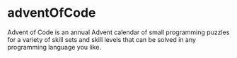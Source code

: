 # adventOfCode
Advent of Code is an annual Advent calendar of small programming puzzles for a variety of skill sets and skill levels that can be solved in any programming language you like.
